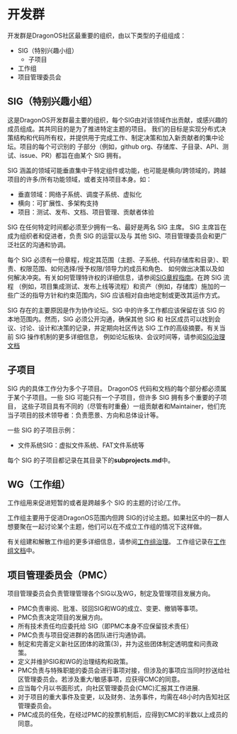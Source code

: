 # 开发群

开发群是DragonOS社区最重要的组织，由以下类型的子组组成：
- SIG（特别兴趣小组）
  - 子项目
- 工作组
- 项目管理委员会

## SIG（特别兴趣小组）
这是DragonOS开发群最主要的组织，每个SIG由对该领域作出贡献，或感兴趣的成员组成。其共同目的是为了推进特定主题的项目。
我们的目标是实现分布式决策结构和代码所有权，并提供用于完成工作、制定决策和加入新贡献者的集中论坛。项目的每个可识别的
子部分（例如，github org、存储库、子目录、API、测试、issue、PR）都旨在由某个 SIG 拥有。

SIG 涵盖的领域可能垂直集中于特定组件或功能，也可能是横向/跨领域的，跨越项目的许多/所有功能领域，或者支持项目本身。如：

- 垂直领域：网络子系统、调度子系统、虚拟化
- 横向：可扩展性、多架构支持
- 项目：测试、发布、文档、项目管理、贡献者体验

SIG 在任何特定时间都必须至少拥有一名、最好是两名 SIG 主席。 SIG 主席旨在成为组织者和促进者，负责 SIG 的运营以及与
其他 SIG、项目管理委员会和更广泛社区的沟通和协调。

每个 SIG 必须有一份章程，规定其范围（主题、子系统、代码存储库和目录）、职责、权限范围、如何选择/授予权限/领导力的成员和角色、
如何做出决策以及如何解决冲突。有关如何管理特许权的详细信息，请参阅[SIG章程指南]。在跨 SIG 流程
（例如，项目集成测试、发布上线等流程）和资产（例如，存储库）施加的一些广泛的指导方针和约束范围内，SIG 应该相对自由地定制或更改其运作方式。

SIG 存在的主要原因是作为协作论坛。SIG 中的许多工作都应该保留在该 SIG 的本地范围内。然而，SIG 必须公开沟通，确保其他 SIG 和
社区成员可以找到会议、讨论、设计和决策的记录，并定期向社区传达 SIG 工作的高级摘要。有关当前 SIG 操作机制的更多详细信息，
例如论坛板块、会议时间等，请参阅[SIG治理文档]

## 子项目
SIG 内的具体工作分为多个子项目。 DragonOS 代码和文档的每个部分都必须属于某个子项目。一些 SIG 可能只有一个子项目，但许多 SIG 拥有多个重要的子项目，
这些子项目具有不同的（尽管有时重叠）一组贡献者和Maintainer，他们充当子项目的技术领导者：负责愿景、方向和总体设计等。

一些 SIG 的子项目示例：

- 文件系统SIG：虚拟文件系统、FAT文件系统等

每个 SIG 的子项目都记录在其目录下的**subprojects.md**中。

## WG（工作组）
工作组用来促进短暂的或者是跨越多个 SIG 的主题的讨论/工作。

工作组主要用于促进DragonOS范围内但跨 SIG的讨论主题。如果社区中的一群人想要聚在一起讨论某个主题，他们可以在不成立工作组的情况下这样做。

有关组建和解散工作组的更多详细信息，请参阅[工作组治理]。
工作组记录在[工作组文档]中。

## 项目管理委员会（PMC）

项目管理委员会负责管理管理各个SIG以及WG，制定及管理项目发展方向。
- PMC负责审阅、批准、驳回SIG和WG的成立、变更、撤销等事项。
- PMC负责决定项目的发展方向。
- 所有技术责任均应委托给 SIG（即PMC本身不应保留技术责任）
- PMC负责与项目促进群的各团队进行沟通协调。
- 制定和完善定义新社区团体的政策(3)，并为这些团体制定透明度和问责政策。
- 定义并维护SIG和WG的治理结构和政策。
- PMC负责与特殊职能的委员会进行事项对接，但涉及的事项应当同时抄送给社区管理委员会。若涉及重大/敏感事项，应获得CMC的同意。
- 应当每个月以书面形式，向社区管理委员会(CMC)汇报其工作进展.
- 对于项目的重大事件及变更，以及财务、法务事件，均需在48小时内告知社区管理委员会。
- PMC成员的任免，在经过PMC的投票机制后，应得到CMC的半数以上成员的同意。


[SIG治理文档]: ./sig-governance/README.md
[SIG章程指南]: ./sig-governance/sig-charter-guide.md
[工作组文档]: /wgs/README.md
[工作组治理]: ./wg-governance/README.md
